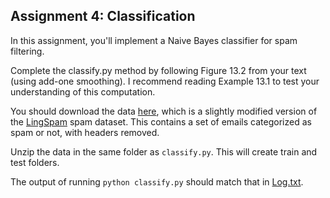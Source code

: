 ## Assignment 4: Classification

In this assignment, you'll implement a Naive Bayes classifier for spam filtering.

Complete the classify.py method by following Figure 13.2 from your text (using add-one smoothing). I recommend reading Example 13.1 to test your understanding of this computation.

You should download the data [here](http://cs.iit.edu/~culotta/cs429/lingspam.zip), which is a slightly modified version of the [LingSpam](http://www.aueb.gr/users/ion/docs/ir_memory_based_antispam_filtering.pdf) spam dataset. This contains a set of emails categorized as spam or not, with headers removed.

Unzip the data in the same folder as `classify.py`. This will create train and test folders.

The output of running `python classify.py` should match that in [Log.txt](Log.txt).
